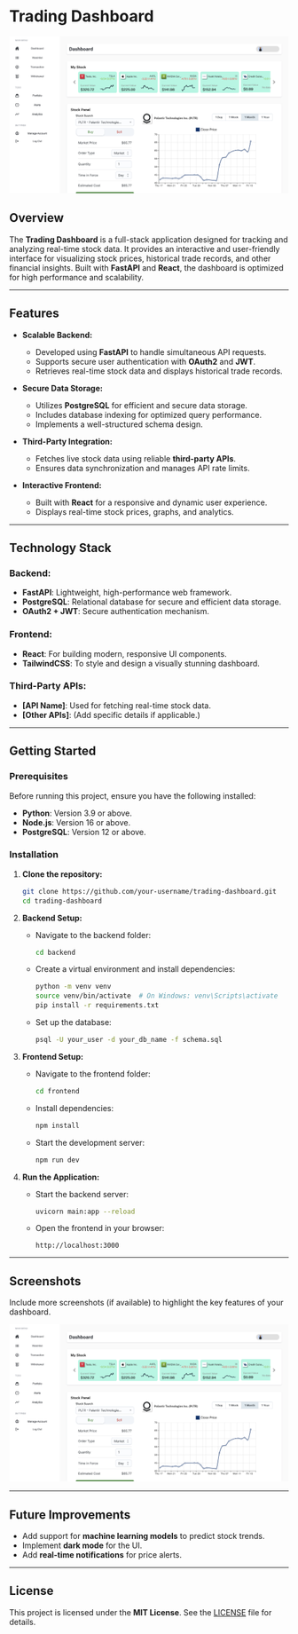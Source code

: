# Trading Dashboard

![Trading Dashboard Image](./Dashboard_Image.png "Trading Dashboard Image")

## Overview

The **Trading Dashboard** is a full-stack application designed for tracking and analyzing real-time stock data. It provides an interactive and user-friendly interface for visualizing stock prices, historical trade records, and other financial insights. Built with **FastAPI** and **React**, the dashboard is optimized for high performance and scalability.

---

## Features

- **Scalable Backend:**
  - Developed using **FastAPI** to handle simultaneous API requests.
  - Supports secure user authentication with **OAuth2** and **JWT**.
  - Retrieves real-time stock data and displays historical trade records.

- **Secure Data Storage:**
  - Utilizes **PostgreSQL** for efficient and secure data storage.
  - Includes database indexing for optimized query performance.
  - Implements a well-structured schema design.

- **Third-Party Integration:**
  - Fetches live stock data using reliable **third-party APIs**.
  - Ensures data synchronization and manages API rate limits.

- **Interactive Frontend:**
  - Built with **React** for a responsive and dynamic user experience.
  - Displays real-time stock prices, graphs, and analytics.

---

## Technology Stack

### Backend:
- **FastAPI**: Lightweight, high-performance web framework.
- **PostgreSQL**: Relational database for secure and efficient data storage.
- **OAuth2 + JWT**: Secure authentication mechanism.

### Frontend:
- **React**: For building modern, responsive UI components.
- **TailwindCSS**: To style and design a visually stunning dashboard.

### Third-Party APIs:
- **[API Name]**: Used for fetching real-time stock data.
- **[Other APIs]**: (Add specific details if applicable.)

---

## Getting Started

### Prerequisites

Before running this project, ensure you have the following installed:

- **Python**: Version 3.9 or above.
- **Node.js**: Version 16 or above.
- **PostgreSQL**: Version 12 or above.

### Installation

1. **Clone the repository:**
   ```bash
   git clone https://github.com/your-username/trading-dashboard.git
   cd trading-dashboard
   ```

2. **Backend Setup:**
   - Navigate to the backend folder:
     ```bash
     cd backend
     ```
   - Create a virtual environment and install dependencies:
     ```bash
     python -m venv venv
     source venv/bin/activate  # On Windows: venv\Scripts\activate
     pip install -r requirements.txt
     ```
   - Set up the database:
     ```bash
     psql -U your_user -d your_db_name -f schema.sql
     ```

3. **Frontend Setup:**
   - Navigate to the frontend folder:
     ```bash
     cd frontend
     ```
   - Install dependencies:
     ```bash
     npm install
     ```
   - Start the development server:
     ```bash
     npm run dev
     ```

4. **Run the Application:**
   - Start the backend server:
     ```bash
     uvicorn main:app --reload
     ```
   - Open the frontend in your browser:
     ```
     http://localhost:3000
     ```

---

## Screenshots

Include more screenshots (if available) to highlight the key features of your dashboard.

![Dashboard Screenshot](./Dashboard_Image.png)

---

## Future Improvements

- Add support for **machine learning models** to predict stock trends.
- Implement **dark mode** for the UI.
- Add **real-time notifications** for price alerts.

---

## License

This project is licensed under the **MIT License**. See the [LICENSE](./LICENSE) file for details.
